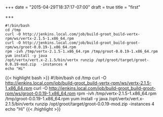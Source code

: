 +++
date = "2015-04-29T18:37:17-07:00"
draft = true
title = "first"

+++
```
#!/bin/bash
cd /tmp
curl -O http://jenkins.local.com/job/build-groot_build-vertx-rpm/ws/vertx-2.1.5-1.x86_64.rpm
curl -O http://jenkins.local.com/job/build-groot_build-groot-rpm/ws/groot-0.0.19-1.x86_64.rpm
rpm -ivh /tmp/vertx-2.1.5-1.x86_64.rpm /tmp/groot-0.0.19-1.x86_64.rpm
yum install -y java
/opt/vertx/vert.x-2.1.5/bin/vertx runzip /opt/groot/target/groot-0.0.19-mod.zip  -instances 4
echo "Hi"
```

{{< highlight bash >}}
#!/bin/bash
cd /tmp
curl -O http://jenkins.local.com/job/build-groot_build-vertx-rpm/ws/vertx-2.1.5-1.x86_64.rpm
curl -O http://jenkins.local.com/job/build-groot_build-groot-rpm/ws/groot-0.0.19-1.x86_64.rpm
rpm -ivh /tmp/vertx-2.1.5-1.x86_64.rpm /tmp/groot-0.0.19-1.x86_64.rpm
yum install -y java
/opt/vertx/vert.x-2.1.5/bin/vertx runzip /opt/groot/target/groot-0.0.19-mod.zip  -instances 4
echo "Hi"
{{< /highlight >}}
